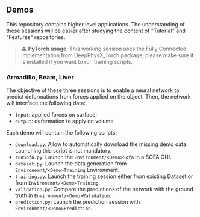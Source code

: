 ## Demos

This repository contains higher level applications. 
The understanding of these sessions will be easier after studying the content of "Tutorial" and "Features" repositories.

> :warning: **PyTorch usage**: This working session uses the Fully Connected implementation from DeepPhysX_Torch 
package, please make sure it is installed if you want to run training scripts.

### Armadillo, Beam, Liver

The objective of these three sessions is to enable a neural network to predict deformations from forces applied on the
object.
Then, the network will interface the following data:
* `input`: applied forces on surface;
* `output`: deformation to apply on volume.

Each demo will contain the following scripts:
* `download.py`: Allow to automatically download the missing demo data. Launching this script is not mandatory.
* `runSofa.py`: Launch the `Environment/<Demo>Sofa` in a SOFA GUI.
* `dataset.py`: Launch the data generation from `Environemnt/<Demo>Training` Environment.
* `training.py`: Launch the training session either from existing Dataset or from `Environemnt/<Demo>Training`.
* `validation.py`: Compare the predictions of the network with the ground truth in `Environment/<Demo>Validation`.
* `prediction.py`: Launch the prediction session with `Environment/<Demo>Prediction`.
